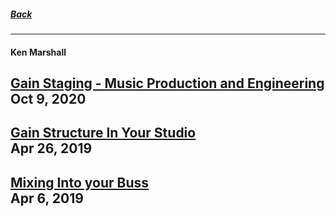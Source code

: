 ##### [Back](README.md)
---

#### Ken Marshall
[Gain Staging - Music Production and Engineering](https://youtu.be/n20tI4obEmU)\
Oct 9, 2020
---
[Gain Structure In Your Studio](https://youtu.be/MnO62qe8QFg)\
Apr 26, 2019
---
[Mixing Into your Buss](https://youtu.be/yxlKsoEjsyo)\
Apr 6, 2019
---

